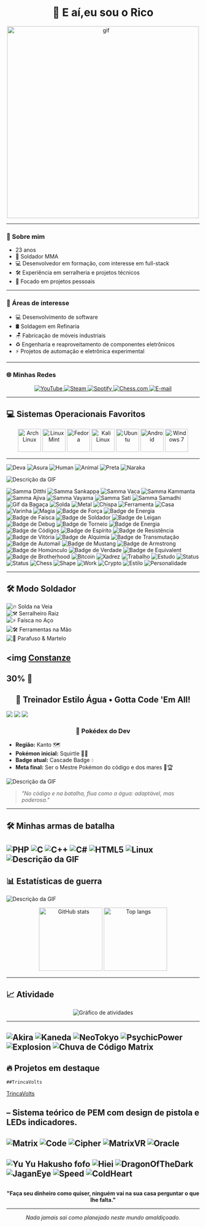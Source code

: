 <h1 align="center">👋 E aí,eu sou o Rico</h1>


<p align="center">
  <img src="https://i.imgur.com/vIo67Zf.gif" alt="gif" width="500"/>
</p>


---

### 👤 Sobre mim
- 23 anos  
- 🔧 Soldador MMA  
- 💻 Desenvolvedor em formação, com interesse em full-stack  
- 🛠️ Experiência em serralheria e projetos técnicos  
- 🎯 Focado em projetos pessoais  

---

### 🎯 Áreas de interesse
- 💻 Desenvolvimento de software  
- 🛢 Soldagem em Refinaria
- 🪑 Fabricação de móveis industriais  
- ♻️ Engenharia e reaproveitamento de componentes eletrônicos  
- ⚡ Projetos de automação e eletrônica experimental  
---

### 🌐 Minhas Redes

<p align="center">
  <a href="https://youtube.com/@henrico_rico?si=8tHFBzwODVXRs30g">
    <img src="https://img.shields.io/badge/YouTube-FF0000?style=for-the-badge&logo=youtube&logoColor=fff" alt="YouTube"/>
  </a>
  <a href="https://steamcommunity.com/profiles/76561199324451781">
    <img src="https://img.shields.io/badge/Steam-000000?style=for-the-badge&logo=steam&logoColor=white" alt="Steam"/>
  </a>
  <a href="https://open.spotify.com/user/31nx73zlehyumbkqvnptt27xhdvi">
    <img src="https://img.shields.io/badge/Spotify-1DB954?style=for-the-badge&logo=spotify&logoColor=fff" alt="Spotify"/>
  </a>
  <a href="https://www.chess.com/member/h3nricool">
    <img src="https://img.shields.io/badge/Chess.com-81b64c?style=for-the-badge&logo=chessdotcom&logoColor=fff" alt="Chess.com"/>
  </a>
  <a href="mailto:henriquekennedy@proton.me">
    <img src="https://img.shields.io/badge/Email-8B89CC?style=for-the-badge&logo=protonmail&logoColor=fff" alt="E-mail"/>
  </a>
</p>

---

## 💻 Sistemas Operacionais Favoritos

<p align="center">
  <img src="https://cdn.simpleicons.org/archlinux" alt="Arch Linux" width="60"/>
  <img src="https://cdn.simpleicons.org/linuxmint" alt="Linux Mint" width="60"/>
  <img src="https://cdn.simpleicons.org/fedora" alt="Fedora" width="60"/>
  <img src="https://cdn.simpleicons.org/kalilinux" alt="Kali Linux" width="60"/>
  <img src="https://cdn.simpleicons.org/ubuntu" alt="Ubuntu" width="60"/>
  <img src="https://cdn.simpleicons.org/android" alt="Android" width="60"/>
  <img src="https://cdn.simpleicons.org/windows/0078D6" alt="Windows 7" width="60"/>
</p>

---

![Deva](https://img.shields.io/badge/Deva-天道-red?style=for-the-badge)
![Asura](https://img.shields.io/badge/Asura-修羅道-orange?style=for-the-badge)
![Human](https://img.shields.io/badge/Human-人間道-yellow?style=for-the-badge)
![Animal](https://img.shields.io/badge/Animal-畜生道-green?style=for-the-badge)
![Preta](https://img.shields.io/badge/Preta-餓鬼道-blue?style=for-the-badge)
![Naraka](https://img.shields.io/badge/Naraka-地獄道-purple?style=for-the-badge)

![Descrição da GIF](https://i.imgur.com/2gCFTYa.gif)

![Samma Ditthi](https://img.shields.io/badge/正見-Sammā_Diṭṭhi-blue?style=flat-square)
![Samma Sankappa](https://img.shields.io/badge/正思惟-Sammā_Saṅkappa-purple?style=flat-square)
![Samma Vaca](https://img.shields.io/badge/正語-Sammā_Vācā-green?style=flat-square)
![Samma Kammanta](https://img.shields.io/badge/正業-Sammā_Kammanta-orange?style=flat-square)
![Samma Ajiva](https://img.shields.io/badge/正命-Sammā_Ājīva-red?style=flat-square)
![Samma Vayama](https://img.shields.io/badge/正精進-Sammā_Vāyāma-yellow?style=flat-square)
![Samma Sati](https://img.shields.io/badge/正念-Sammā_Sati-lightgrey?style=flat-square)
![Samma Samadhi](https://img.shields.io/badge/正定-Sammā_Samādhi-blue?style=flat-square)
![Gif da Bagaça](https://i.imgur.com/lrUnMEi.gif)
![Solda](https://img.shields.io/badge/Solda-Inversora-lightgrey?style=social&logo=weldingmetalfab)
![Metal](https://img.shields.io/badge/Trampo-Serralheria-lightgrey?style=social&logo=anaconda)
![Chispa](https://img.shields.io/badge/Fagulha-24/7-lightgrey?style=social&logo=sparkpost)
![Ferramenta](https://img.shields.io/badge/Ferramenta-Lixadeira-lightgrey?style=social&logo=toolbox)
![Casa](https://img.shields.io/badge/Casa-Corvinal-blue?style=plastic&logo=hogwarts)
![Varinha](https://img.shields.io/badge/Varinha-Made_in_Olivaras-brown?style=plastic)
![Magia](https://img.shields.io/badge/Feitiço-Expelliarmus!-yellow?style=plastic)
![Badge de Força](https://img.shields.io/badge/⌁-Força--Na--Solda-red) ![Badge de Energia](https://img.shields.io/badge/⚡-Energia--Espiritual-yellow)
![Badge de Faísca](https://img.shields.io/badge/🔥-Faísca--Criativa-orange)
![Badge de Soldador](https://img.shields.io/badge/🛠️-Mestre--da--Solda-blue)
![Badge de Leigan](https://img.shields.io/badge/🔫-Tiro--Espiritual-green)
![Badge de Debug](https://img.shields.io/badge/🐛-Caçador--de--Bugs-lightgrey)
![Badge de Torneio](https://img.shields.io/badge/⚔️-Torneio--das--Trevas-purple)
![Badge de Energia](https://img.shields.io/badge/⚡-Rei--do--Ciclo--For-blueviolet)
![Badge de Códigos](https://img.shields.io/badge/💻-Código--Forjado-black)
![Badge de Espírito](https://img.shields.io/badge/👹-Detetive--Espiritual-red)
![Badge de Resistência](https://img.shields.io/badge/🪙-1000h--de--Oficina-brown)
![Badge de Vitória](https://img.shields.io/badge/🏆-Sem--Game--Over-gold)
![Badge de Alquimia](https://img.shields.io/badge/⚗️-Alquimia--Total-red)
![Badge de Transmutação](https://img.shields.io/badge/🔵-Círculo--de--Transmutação-blue)
![Badge de Automail](https://img.shields.io/badge/🤖-Braço--de--Aço-silver)
![Badge de Mustang](https://img.shields.io/badge/🔥-Chama--do--Mustang-orange)
![Badge de Armstrong](https://img.shields.io/badge/💪-Força--Brilhante-pink)
![Badge de Homúnculo](https://img.shields.io/badge/🧬-Pecados--Capitais-black)
![Badge de Verdade](https://img.shields.io/badge/👁️-Porta--da--Verdade-white)
![Badge de Equivalent](https://img.shields.io/badge/⚖️-Troca--Equivalente-darkgreen)
![Badge de Brotherhood](https://img.shields.io/badge/❤️-Laço--Inquebrável-crimson)
![Bitcoin](https://img.shields.io/badge/Investimento-Bitcoin-orange?style=flat-square&logo=bitcoin)
![Xadrez](https://img.shields.io/badge/Hobby-Xadrez-blue?style=flat-square&logo=chess-dot-com)
![Trabalho](https://img.shields.io/badge/Profissão-Serralheiro-grey?style=flat-square&logo=anaconda)
![Estudo](https://img.shields.io/badge/Estilo_Study-Abade_Faria-purple?style=flat-square&logo=bookstack)
![Status](https://img.shields.io/badge/Status-Na_Correria-yellow?style=flat-square)
![Status](https://img.shields.io/badge/Status-Na_Luta-blue?style=for-the-badge)
![Chess](https://img.shields.io/badge/Jogo-Xadrez-000?style=for-the-badge&logo=chess-dot-com)
![Shape](https://img.shields.io/badge/Meta-Ficar_Sheipado-green?style=for-the-badge&logo=weightsandbiases)
![Work](https://img.shields.io/badge/Ocupação-Serralheria-grey?style=for-the-badge&logo=anaconda)
![Crypto](https://img.shields.io/badge/Investe-Bitcoin-orange?style=for-the-badge&logo=bitcoin)
![Estilo](https://img.shields.io/badge/Vibe-Rock_&_Roll-black?style=for-the-badge&logo=spotify)
![Personalidade](https://img.shields.io/badge/Modo-Cabra_da_Peste-yellow?style=for-the-badge)

---

## 🛠️ Modo Soldador

![🔥 Solda na Veia](https://img.shields.io/badge/🔥-Solda--na--Veia-red)  
![⚒️ Serralheiro Raiz](https://img.shields.io/badge/⚒️-Serralheiro--Raiz-orange)  
![⚡ Faísca no Aço](https://img.shields.io/badge/⚡-Faísca--no--A%C3%A7o-yellow)  
![🛠️ Ferramentas na Mão](https://img.shields.io/badge/🛠️-Ferramentas--na--M%C3%A3o-green)  
![🔩 Parafuso & Martelo](https://img.shields.io/badge/🔩-Parafuso--%26--Martelo-blue)  

<img
[Constanze](https://media1.tenor.com/m/VYRsY9GYZcQAAAAC/little-witch-academia-constanze.gif)
---


## 30% 🐋

<h2 align="center">🌊 Treinador Estilo Água • Gotta Code 'Em All!</h2>
  <img src="https://img.shields.io/badge/🔵-Water--Type-blue" />
  <img src="https://img.shields.io/badge/💻-Code--Trainer-lightblue" />
  <img src="https://img.shields.io/badge/🌊-Wave--Master-cyan" />
</p>

<h3 align="center">📜 Pokédex do Dev</h3>

- **Região:** Kanto 🗺️  
- **Pokémon inicial:** Squirtle 🐢💦  
- **Badge atual:** Cascade Badge 💧  
- **Meta final:** Ser o Mestre Pokémon do código e dos mares 🌊🏆  

![Descrição da GIF](https://i.imgur.com/SjT1ATe.gif)
<p align="center">

> *"No código e na batalha, flua como a água: adaptável, mas poderosa."*

---

## 🛠️ Minhas armas de batalha
![PHP](https://img.shields.io/badge/PHP-777BB4?style=for-the-badge&logo=php&logoColor=white)
![C](https://img.shields.io/badge/C-00599C?style=for-the-badge&logo=c&logoColor=white)
![C++](https://img.shields.io/badge/C++-00599C?style=for-the-badge&logo=c%2B%2B&logoColor=white)
![C#](https://img.shields.io/badge/C%23-239120?style=for-the-badge&logo=c-sharp&logoColor=white)
![HTML5](https://img.shields.io/badge/HTML5-E34F26?style=for-the-badge&logo=html5&logoColor=white)
![Linux](https://img.shields.io/badge/Linux-FCC624?style=for-the-badge&logo=linux&logoColor=black)
![Descrição da GIF](https://i.imgur.com/CQwFIfg.gif)
---


## 📊 Estatísticas de guerra
![Descrição da GIF](https://i.imgur.com/SWjPCbc.gif)
<p align="center">
  <img src="https://github-readme-stats.vercel.app/api?username=henricorico&show_icons=true&theme=tokyonight" alt="GitHub stats" height="165">
  <img src="https://github-readme-stats.vercel.app/api/top-langs/?username=henricorico&layout=compact&theme=tokyonight" alt="Top langs" height="165">
</p>

---

## 📈 Atividade
<p align="center">
  <img src="https://github-readme-activity-graph.vercel.app/graph?username=henricorico&theme=tokyo-night" alt="Gráfico de atividades">
</p>

---
![Akira](https://img.shields.io/badge/Akira-Tetsuo-red?style=for-the-badge&logo=adobe-after-effects&logoColor=white)
![Kaneda](https://img.shields.io/badge/Kaneda-Bike-red?style=for-the-badge&logo=adobe-illustrator&logoColor=white)
![NeoTokyo](https://img.shields.io/badge/Neo_Tokyo-City-black?style=for-the-badge&logo=unity&logoColor=red)
![PsychicPower](https://img.shields.io/badge/Psychic-Power-purple?style=for-the-badge&logo=python&logoColor=red)
![Explosion](https://img.shields.io/badge/Destruction-Fire-red?style=for-the-badge&logo=firefox&logoColor=orange)
![Chuva de Código Matrix](https://i.imgur.com/xlxOxLG.gif)
---
 
## 🔥 Projetos em destaque
    ##TrincaVolts

[TrincaVolts](https://github.com/henricorico/TrincaVolts)

 – Sistema teórico de PEM com design de pistola e LEDs indicadores.
---
![Matrix](https://img.shields.io/badge/Matrix-Hacker-green?style=for-the-badge&logo=gnu&logoColor=white)
![Code](https://img.shields.io/badge/Code-Rain-green?style=for-the-badge&logo=visual-studio-code&logoColor=white)
![Cipher](https://img.shields.io/badge/Cipher-Hacker-green?style=for-the-badge&logo=gnu&logoColor=white)
![MatrixVR](https://img.shields.io/badge/Virtual-Real_green?style=for-the-badge&logo=unity&logoColor=green)
![Oracle](https://img.shields.io/badge/Oracle-Seer-green?style=for-the-badge&logo=mysql&logoColor=white)
---
![Yu Yu Hakusho fofo](https://i.imgur.com/6Ehialg.gif)
![Hiei](https://img.shields.io/badge/Hiei-JoKen-black?style=for-the-badge&logo=adobe-illustrator&logoColor=red)
![DragonOfTheDark](https://img.shields.io/badge/Dragon_of_Darkness-Fire-red?style=for-the-badge&logo=firefox&logoColor=orange)
![JaganEye](https://img.shields.io/badge/Jagan_Eye-Power-purple?style=for-the-badge&logo=visual-studio&logoColor=white)
![Speed](https://img.shields.io/badge/Speed-Lightning-grey?style=for-the-badge&logo=swift&logoColor=yellow)
![ColdHeart](https://img.shields.io/badge/Cold_Heart-Shadow-black?style=for-the-badge&logo=git&logoColor=purple)
---

##
<p align="center">
  <b>"Faça seu dinheiro como quiser, ninguém vai na sua casa perguntar o que lhe falta."</b>
</p>

---

<p align="center">
  <i>Nada jamais sai como planejado neste mundo amaldiçoado.</i>
</p>
